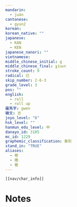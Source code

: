 ```yaml
---
mandarin:
  - juàn
cantonese:
  - gyun2
korean:
korean_native: ""
japanese:
  - KAN
  - KEN
japanese_nanori: ""
vietnamese:
middle_chinese_initial: g
middle_chinese_final: ɣiuᴇn
stroke_count: 9
radical: 已
skip_number: 2-6-3
grade_level: 3
pos: ""
english:
  - roll
  - roll up
羅馬字: gwen
韓文: 권
joyo_level: "6"
hsk_level: ""
hanmun_edu_level: 中
danayo_id: 3105
mc_id: 1229
graphemic_classification: 象形
stand_in: "TRUE"
aliases:
  - 卷
  - 捲
  - 巷
---
```

```meta-bind-embed
[[nav/char_info]]
```

# Notes
